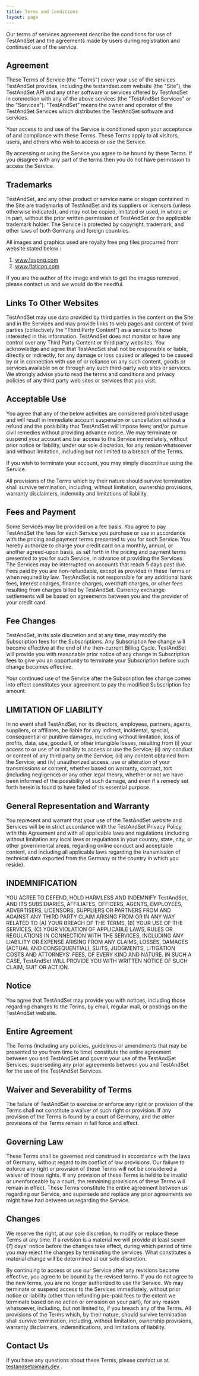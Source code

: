 ```yaml
---
title: Terms and Conditions
layout: page
---
```

Our terms of services agreement describe the conditions for use of TestAndSet and the agreements made by users during registration and continued use of the service.


## Agreement
These Terms of Service (the "Terms") cover your use of the services TestAndSet provides, including the testandset.com website (the "Site"), the TestAndSet API and any other software or services offered by TestAndSet in connection with any of the above services (the "TestAndSet Services" or the "Services"). "TestAndSet" means the owner and operator of the TestAndSet Services which distributes the TestAndSet software and services.


Your access to and use of the Service is conditioned upon your acceptance of and compliance with these Terms. These Terms apply to all visitors, users, and others who wish to access or use the Service. 


By accessing or using the Service you agree to be bound by these Terms. If you disagree with any part of the terms then you do not have permission to access the Service.


## Trademarks
TestAndSet, and any other product or service name or slogan contained in the Site are trademarks of TestAndSet and its suppliers or licensors (unless otherwise indicated), and may not be copied, imitated or used, in whole or in part, without the prior written permission of TestAndSet or the applicable trademark holder. The Service is protected by copyright, trademark, and other laws of both Germany and foreign countries. 

All images and graphics used are royalty free png files procurred from website stated below :

1. www.favpng.com
2. www.flaticon.com

If you are the author of the image and wish to get the images removed, please contact us and we would do the needful.

## Links To Other Websites

TestAndSet may use data provided by third parties in the content on the Site and in the Services and may provide links to web pages and content of third parties (collectively the "Third Party Content") as a service to those interested in this information. TestAndSet does not monitor or have any control over any Third Party Content or third party websites. You acknowledge and agree that TestAndSet shall not be responsible or liable, directly or indirectly, for any damage or loss caused or alleged to be caused by or in connection with use of or reliance on any such content, goods or services available on or through any such third-party web sites or services.
We strongly advise you to read the terms and conditions and privacy policies of any third party web sites or services that you visit.


## Acceptable Use

You agree that any of the below activities are considered prohibited usage and will result in immediate account suspension or cancellation without a refund and the possibility that TestAndSet will impose fees; and/or pursue civil remedies without providing advance notice. We may terminate or suspend your account and bar access to the Service immediately, without prior notice or liability, under our sole discretion, for any reason whatsoever and without limitation, including but not limited to a breach of the Terms.


If you wish to terminate your account, you may simply discontinue using the Service.


All provisions of the Terms which by their nature should survive termination shall survive termination, including, without limitation, ownership provisions, warranty disclaimers, indemnity and limitations of liability.

## Fees and Payment

Some Services may be provided on a fee basis. You agree to pay TestAndSet the fees for each Service you purchase or use in accordance with the pricing and payment terms presented to you for such Service. You hereby authorize to charge your credit card on a monthly, annual, or another agreed-upon basis, as set forth in the pricing and payment terms presented to you for such Service, in advance of providing the Services. The Services may be interrupted on accounts that reach 5 days past due. Fees paid by you are non-refundable, except as provided in these Terms or when required by law. TestAndSet is not responsible for any additional bank fees, interest charges, finance charges, overdraft charges, or other fees resulting from charges billed by TestAndSet. Currency exchange settlements will be based on agreements between you and the provider of your credit card.

## Fee Changes

TestAndSet, in its sole discretion and at any time, may modify the Subscription fees for the Subscriptions. Any Subscription fee change will become effective at the end of the then-current Billing Cycle.
TestAndSet will provide you with reasonable prior notice of any change in Subscription fees to give you an opportunity to terminate your Subscription before such change becomes effective.


Your continued use of the Service after the Subscription fee change comes into effect constitutes your agreement to pay the modified Subscription fee amount.

## LIMITATION OF LIABILITY
In no event shall TestAndSet, nor its directors, employees, partners, agents, suppliers, or affiliates, be liable for any indirect, incidental, special, consequential or punitive damages, including without limitation, loss of profits, data, use, goodwill, or other intangible losses, resulting from (i) your access to or use of or inability to access or use the Service; (ii) any conduct or content of any third party on the Service; (iii) any content obtained from the Service; and (iv) unauthorized access, use or alteration of your transmissions or content, whether based on warranty, contract, tort (including negligence) or any other legal theory, whether or not we have been informed of the possibility of such damage, and even if a remedy set forth herein is found to have failed of its essential purpose.

## General Representation and Warranty

You represent and warrant that your use of the TestAndSet website and Services will be in strict accordance with the TestAndSet Privacy Policy, with this Agreement and with all applicable laws and regulations (including without limitation any local laws or regulations in your country, state, city, or other governmental areas, regarding online conduct and acceptable content, and including all applicable laws regarding the transmission of technical data exported from the Germany  or the country in which you reside).


## INDEMNIFICATION

YOU AGREE TO DEFEND, HOLD HARMLESS AND INDEMNIFY TestAndSet, AND ITS SUBSIDIARIES, AFFILIATES, OFFICERS, AGENTS, EMPLOYEES, ADVERTISERS, LICENSORS, SUPPLIERS OR PARTNERS FROM AND AGAINST ANY THIRD PARTY CLAIM ARISING FROM OR IN ANY WAY RELATED TO (A) YOUR BREACH OF THE TERMS, (B) YOUR USE OF THE SERVICES, (C) YOUR VIOLATION OF APPLICABLE LAWS, RULES OR REGULATIONS IN CONNECTION WITH THE SERVICES, INCLUDING ANY LIABILITY OR EXPENSE ARISING FROM ANY CLAIMS, LOSSES, DAMAGES (ACTUAL AND CONSEQUENTIAL), SUITS, JUDGMENTS, LITIGATION COSTS AND ATTORNEYS' FEES, OF EVERY KIND AND NATURE. IN SUCH A CASE, TestAndSet WILL PROVIDE YOU WITH WRITTEN NOTICE OF SUCH CLAIM, SUIT OR ACTION.


## Notice

You agree that TestAndSet may provide you with notices, including those regarding changes to the Terms, by email, regular mail, or postings on the TestAndSet website.

## Entire Agreement

The Terms (including any policies, guidelines or amendments that may be presented to you from time to time) constitute the entire agreement between you and TestAndSet and govern your use of the TestAndSet Services, superseding any prior agreements between you and TestAndSet for the use of the TestAndSet Services.

## Waiver and Severability of Terms

The failure of TestAndSet to exercise or enforce any right or provision of the Terms shall not constitute a waiver of such right or provision. If any provision of the Terms is found by a court of Germany, and the other provisions of the Terms remain in full force and effect.

## Governing Law

These Terms shall be governed and construed in accordance with the laws of Germany, without regard to its conflict of law provisions.
Our failure to enforce any right or provision of these Terms will not be considered a waiver of those rights. If any provision of these Terms is held to be invalid or unenforceable by a court, the remaining provisions of these Terms will remain in effect. These Terms constitute the entire agreement between us regarding our Service, and supersede and replace any prior agreements we might have had between us regarding the Service.


## Changes

We reserve the right, at our sole discretion, to modify or replace these Terms at any time. If a revision is a material we will provide at least seven (7) days' notice before the changes take effect, during which period of time you may reject the changes by terminating the services. What constitutes a material change will be determined at our sole discretion.


By continuing to access or use our Service after any revisions become effective, you agree to be bound by the revised terms. If you do not agree to the new terms, you are no longer authorized to use the Service.
We may terminate or suspend access to the Services immediately, without prior notice or liability (other than refunding pre-paid fees to the extent we terminate based on no action or omission on your part), for any reason whatsoever, including, but not limited to, if you breach any of the Terms. All provisions of the Terms which, by their nature, should survive termination shall survive termination, including, without limitation, ownership provisions, warranty disclaimers, indemnifications, and limitations of liability.


## Contact Us
If you have any questions about these Terms, please contact us at testandset@main.dev .
